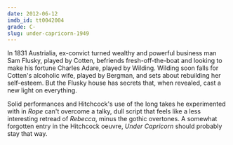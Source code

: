```yaml
---
date: 2012-06-12
imdb_id: tt0042004
grade: C-
slug: under-capricorn-1949
---
```


In 1831 Austrialia, ex-convict turned wealthy and powerful business man Sam Flusky, played by Cotten, befriends fresh-off-the-boat and looking to make his fortune Charles Adare, played by Wilding. Wilding soon falls for Cotten's alcoholic wife, played by Bergman, and sets about rebuilding her self-esteem. But the Flusky house has secrets that, when revealed, cast a new light on everything.

Solid performances and Hitchcock's use of the long takes he experimented with in <span data-imdb-id="tt0040746">_Rope_</span> can't overcome a talky, dull script that feels like a less interesting retread of <span data-imdb-id="tt0032976">_Rebecca_</span>, minus the gothic overtones. A somewhat forgotten entry in the Hitchcock oeuvre, _Under Capricorn_ should probably stay that way.

